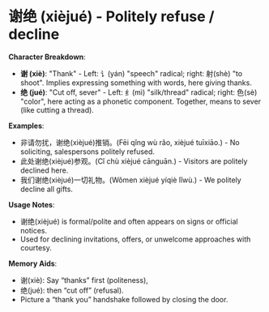 # **谢绝 (xièjué) - Politely refuse / decline**

**Character Breakdown**:  
- **谢 (xiè)**: "Thank" - Left: 讠(yán) "speech" radical; right: 射(shè) "to shoot". Implies expressing something with words, here giving thanks.  
- **绝 (jué)**: "Cut off, sever" - Left: 纟(mì) "silk/thread" radical; right: 色(sè) "color", here acting as a phonetic component. Together, means to sever (like cutting a thread).

**Examples**:  
- 非请勿扰，谢绝(xièjué)推销。(Fēi qǐng wù rǎo, xièjué tuīxiāo.) - No soliciting, salespersons politely refused.  
- 此处谢绝(xièjué)参观。(Cǐ chù xièjué cānguān.) - Visitors are politely declined here.  
- 我们谢绝(xièjué)一切礼物。(Wǒmen xièjué yíqiè lǐwù.) - We politely decline all gifts.

**Usage Notes**:  
- 谢绝(xièjué) is formal/polite and often appears on signs or official notices.  
- Used for declining invitations, offers, or unwelcome approaches with courtesy.

**Memory Aids**:  
- 谢(xiè): Say “thanks” first (politeness),  
- 绝(jué): then “cut off” (refusal).  
- Picture a “thank you” handshake followed by closing the door.